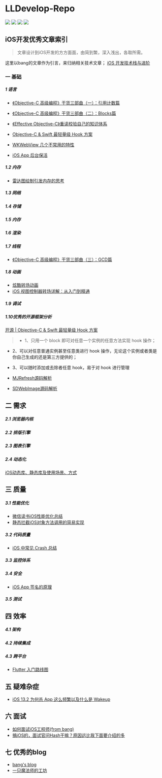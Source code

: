 # LLDevelop-Repo

</p>
<p align='left'>
<img src="http://githubbadges.com/star.svg?user=liuniuliuniu&repo=LLDevelop-Repo">
<img src="http://githubbadges.com/fork.svg?user=liuniuliuniu&repo=LLDevelop-Repo">
<img src="https://img.shields.io/badge/PR-welcome%20!-brightgreen.svg?colorA=a0cd34">
<img src="https://img.shields.io/packagist/l/doctrine/orm.svg">
</p>

## iOS开发优秀文章索引
> 文章设计到iOS开发的方方面面，由简到繁，深入浅出，各取所需。

这里以bang的文章作为引言，来归纳相关技术文章；
[iOS 开发技术栈与进阶](http://blog.cnbang.net/tech/3354/)

### 一 基础

##### 1 语言

- [《Objective-C 高级编程》干货三部曲（一）：引用计数篇](https://www.jianshu.com/p/9172ff9c8b5c)

- [《Objective-C 高级编程》干货三部曲（二）：Blocks篇](https://www.jianshu.com/p/f3ee592e57f5)
 
- [《Effective Objective-C》重读校验自己的知识体系](https://www.jianshu.com/p/17346f810af4)

- [Objective-C & Swift 最轻量级 Hook 方案](https://mp.weixin.qq.com/s/wxigL1Clem1dR8Nkt8LLMw)

- [WKWebView 几个不常用的特性](https://mp.weixin.qq.com/s?__biz=MzA5NzMwODI0MA==&mid=2647765984&idx=1&sn=a1f4b9b675e31a358a8c93f74c1c4bbb&chksm=8887c8dfbff041c94cd05098f8b681cb5b07671b8f9b1ba32a67440a3ee698532606596525f2&scene=38#wechat_redirect)

- [iOS App 后台保活](https://mp.weixin.qq.com/s?__biz=MzA5NzMwODI0MA==&mid=2647765919&idx=2&sn=eb61e160c259a7656e8bde5ce6171e60&chksm=8887c8a0bff041b60554ae29be7b35b98b62a55ab92b0619f7133f9a4d9a2e4227a1c6ae4e7a&scene=38#wechat_redirect)


##### 1.2 内存
- [雷达图绘制引发内存的思考](https://www.jianshu.com/p/c28881175173)

##### 1.3 网络


##### 1.4 存储

##### 1.5 内存

##### 1.6 渲染

##### 1.7  线程
- [《Objective-C 高级编程》干货三部曲（三）：GCD篇](https://www.jianshu.com/p/7e8739ca0dbc)

##### 1.8 动画
- [炫酷转场动画](https://www.jianshu.com/p/fbfbcb75dc4b)
- [iOS 视图控制器转场详解：从入门到精通](https://github.com/seedante/iOS-Note/wiki/ViewController-Transition)

##### 1.9 调试


##### 1.10优秀的开源框架分析

[开源 | Objective-C & Swift 最轻量级 Hook 方案](https://mp.weixin.qq.com/s/wxigL1Clem1dR8Nkt8LLMw)
> - 1、只用一个 block 即可对任意一个实例的任意方法实现 hook 操作；
- 2、可以对任意普通实例甚至任意类进行 hook 操作，无论这个实例或者类是你自己生成的还是第三方提供的；
- 3、可以随时添加或去除者任意 hook，易于对 hook 进行管理


- [MJRefresh源码解析](https://www.jianshu.com/p/89ca6437c5e9)

- [SDWebImage源码解析](https://www.jianshu.com/p/93696717b4a3)


## 二 需求

##### 2.1 浏览器内核

##### 2.2 排版引擎

##### 2.3 图表引擎

##### 2.4 动态化
[iOS动态库、静态库及使用场景、方式](https://www.jianshu.com/p/4e0fd0214152)


## 三 质量

##### 3.1 性能优化
- [微信读书iOS性能优化总结](https://wereadteam.github.io/2016/05/03/WeRead-Performance/)
- [静态拦截iOS对象方法调用的简易实现](https://mp.weixin.qq.com/s?__biz=MzA5NzMwODI0MA==&mid=2647765920&idx=2&sn=873b43d38637659bc72d87a63a00197e&chksm=8887c89fbff04189bd9b50298d4ed8f95b49939ec7c96885eeab21b3c60b15bb4aa220d1c1ac&scene=38#wechat_redirect)

##### 3.2 代码质量
- [iOS 中常见 Crash 总结](https://mp.weixin.qq.com/s/4mxo12CdxjTrPnIH7wfbsQ)

##### 3.3 监控体系

##### 3.4 安全
- [iOS App 签名的原理](http://blog.cnbang.net/tech/3386/)

##### 3.5 测试

## 四 效率

##### 4.1 架构

##### 4.2 持续集成

##### 4.3 跨平台

- [Flutter 入门路线图](https://mp.weixin.qq.com/s?__biz=MzA5NzMwODI0MA==&mid=2647765922&idx=1&sn=2ca901395511df314683e243042f2ba7&chksm=8887c89dbff0418b0f2a8081ce477b72c76f80d584d1c60c86bf822ba6045bcf088b28f5ac30&scene=38#wechat_redirect)


## 五 疑难杂症
- [iOS 13.2 为何杀 App 这么频繁以及什么是 Wakeup](https://imtx.me/archives/2809.html?nsukey=8Sd0QK3IbrZuNIjpLbeLgEb%2FQmm7Gi7ZuR3xnFf0fAkdNAqHN6Wpf35hDgrHG6GntpekYJLy70ZZEDjcuZ8Da28x%2Fs0FiR4t4ttQp6Sx2Wc6WOSlSLlNV6JZFJQ18RLc%2F9DIMNNJfGm00UrIvPfTx3seI1Igm8QM%2BstgftU9LUQr6jMY9MO5ofxgPYSnc7tJ)


## 六 面试
- [如何面试iOS工程师(from bang)](http://blog.cnbang.net/internet/3245/)
- [搞iOS的，面试官问Hash干嘛？原因远比我下面要介绍的多](http://www.cocoachina.com/cms/wap.php?action=article&id=26391)


## 七 优秀的blog
- [bang's blog](http://blog.cnbang.net/archives/)
- [一只魔法师的工坊](https://blog.ibireme.com/)